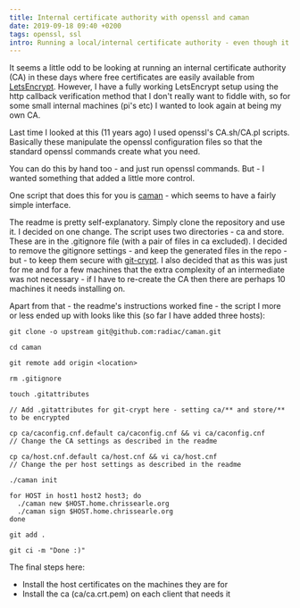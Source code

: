 ```yaml
---
title: Internal certificate authority with openssl and caman
date: 2019-09-18 09:40 +0200
tags: openssl, ssl
intro: Running a local/internal certificate authority - even though it is 2019
---
```


It seems a little odd to be looking at running an internal certificate authority (CA) in these days where free certificates are easily available from [LetsEncrypt](https://letsencrypt.org/). However, I have a fully working LetsEncrypt setup using the http callback verification method that I don't really want to fiddle with, so for some small internal machines (pi's etc) I wanted to look again at being my own CA.

Last time I looked at this (11 years ago) I used openssl's CA.sh/CA.pl scripts. Basically these manipulate the openssl configuration files so that the standard openssl commands create what you need.

You can do this by hand too - and just run openssl commands. But - I wanted something that added a little more control.

One script that does this for you is [caman](https://github.com/radiac/caman) - which seems to have a fairly simple interface.

The readme is pretty self-explanatory. Simply clone the repository and use it. I decided on one change. The script uses two directories - ca and store. These are in the .gitignore file (with a pair of files in ca excluded). I decided to remove the gitignore settings - and keep the generated files in the repo - but - to keep them secure with [git-crypt](/2019/02/23/using-git-crypt/). I also decided that as this was just for me and for a few machines that the extra complexity of an intermediate was not necessary - if I have to re-create the CA then there are perhaps 10 machines it needs installing on.

Apart from that - the readme's instructions worked fine - the script I more or less ended up with looks like this (so far I have added three hosts):

```shell
git clone -o upstream git@github.com:radiac/caman.git

cd caman

git remote add origin <location>

rm .gitignore

touch .gitattributes

// Add .gitattributes for git-crypt here - setting ca/** and store/** to be encrypted

cp ca/caconfig.cnf.default ca/caconfig.cnf && vi ca/caconfig.cnf
// Change the CA settings as described in the readme

cp ca/host.cnf.default ca/host.cnf && vi ca/host.cnf
// Change the per host settings as described in the readme

./caman init

for HOST in host1 host2 host3; do
  ./caman new $HOST.home.chrissearle.org
  ./caman sign $HOST.home.chrissearle.org
done

git add .

git ci -m "Done :)"
```

The final steps here:

- Install the host certificates on the machines they are for
- Install the ca (ca/ca.crt.pem) on each client that needs it
